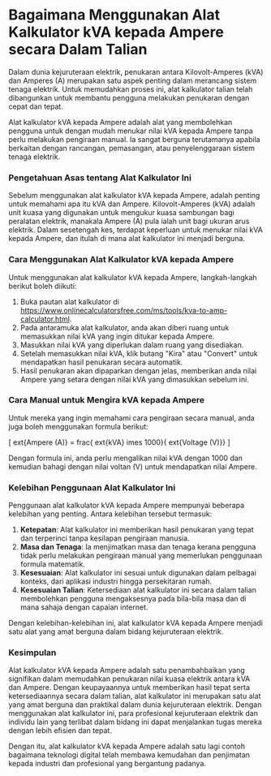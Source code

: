 Bagaimana Menggunakan Alat Kalkulator kVA kepada Ampere secara Dalam Talian
===========================================================================

Dalam dunia kejuruteraan elektrik, penukaran antara Kilovolt-Amperes (kVA) dan Amperes (A) merupakan satu aspek penting dalam merancang sistem tenaga elektrik. Untuk memudahkan proses ini, alat kalkulator talian telah dibangunkan untuk membantu pengguna melakukan penukaran dengan cepat dan tepat.

Alat kalkulator kVA kepada Ampere adalah alat yang membolehkan pengguna untuk dengan mudah menukar nilai kVA kepada Ampere tanpa perlu melakukan pengiraan manual. Ia sangat berguna terutamanya apabila berkaitan dengan rancangan, pemasangan, atau penyelenggaraan sistem tenaga elektrik.

### Pengetahuan Asas tentang Alat Kalkulator Ini

Sebelum menggunakan alat kalkulator kVA kepada Ampere, adalah penting untuk memahami apa itu kVA dan Ampere. Kilovolt-Amperes (kVA) adalah unit kuasa yang digunakan untuk mengukur kuasa sambungan bagi peralatan elektrik, manakala Ampere (A) pula ialah unit bagi ukuran arus elektrik. Dalam sesetengah kes, terdapat keperluan untuk menukar nilai kVA kepada Ampere, dan itulah di mana alat kalkulator ini menjadi berguna.

### Cara Menggunakan Alat Kalkulator kVA kepada Ampere

Untuk menggunakan alat kalkulator kVA kepada Ampere, langkah-langkah berikut boleh diikuti:

1. Buka pautan alat kalkulator di <https://www.onlinecalculatorsfree.com/ms/tools/kva-to-amp-calculator.html>.
2. Pada antaramuka alat kalkulator, anda akan diberi ruang untuk memasukkan nilai kVA yang ingin ditukar kepada Ampere.
3. Masukkan nilai kVA yang diperlukan dalam ruang yang disediakan.
4. Setelah memasukkan nilai kVA, klik butang "Kira" atau "Convert" untuk mendapatkan hasil penukaran secara automatik.
5. Hasil penukaran akan dipaparkan dengan jelas, memberikan anda nilai Ampere yang setara dengan nilai kVA yang dimasukkan sebelum ini.

### Cara Manual untuk Mengira kVA kepada Ampere

Untuk mereka yang ingin memahami cara pengiraan secara manual, anda juga boleh menggunakan formula berikut:

\[ ext{Ampere (A)} = frac{ ext{kVA} imes 1000}{ ext{Voltage (V)}} \]

Dengan formula ini, anda perlu mengalikan nilai kVA dengan 1000 dan kemudian bahagi dengan nilai voltan (V) untuk mendapatkan nilai Ampere.

### Kelebihan Penggunaan Alat Kalkulator Ini

Penggunaan alat kalkulator kVA kepada Ampere mempunyai beberapa kelebihan yang penting. Antara kelebihan tersebut termasuk:

1. **Ketepatan**: Alat kalkulator ini memberikan hasil penukaran yang tepat dan terperinci tanpa kesilapan pengiraan manusia.
2. **Masa dan Tenaga**: Ia menjimatkan masa dan tenaga kerana pengguna tidak perlu melakukan pengiraan manual yang memerlukan penggunaan formula matematik.
3. **Kesesuaian**: Alat kalkulator ini sesuai untuk digunakan dalam pelbagai konteks, dari aplikasi industri hingga persekitaran rumah.
4. **Kesesuaian Talian**: Ketersediaan alat kalkulator ini secara dalam talian membolehkan pengguna mengaksesnya pada bila-bila masa dan di mana sahaja dengan capaian internet.

Dengan kelebihan-kelebihan ini, alat kalkulator kVA kepada Ampere menjadi satu alat yang amat berguna dalam bidang kejuruteraan elektrik.

### Kesimpulan

Alat kalkulator kVA kepada Ampere adalah satu penambahbaikan yang signifikan dalam memudahkan penukaran nilai kuasa elektrik antara kVA dan Ampere. Dengan keupayaannya untuk memberikan hasil tepat serta ketersediaannya secara dalam talian, alat kalkulator ini merupakan satu alat yang amat berguna dan praktikal dalam dunia kejuruteraan elektrik. Dengan menggunakan alat kalkulator ini, para profesional kejuruteraan elektrik dan individu lain yang terlibat dalam bidang ini dapat menjalankan tugas mereka dengan lebih efisien dan tepat.

Dengan itu, alat kalkulator kVA kepada Ampere adalah satu lagi contoh bagaimana teknologi digital telah membawa kemudahan dan penjimatan kepada industri dan profesional yang bergantung padanya.